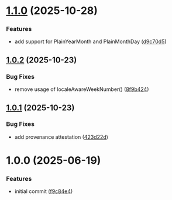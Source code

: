 # [1.1.0](https://github.com/DASPRiD/mui-temporal-pickers/compare/v1.0.2...v1.1.0) (2025-10-28)


### Features

* add support for PlainYearMonth and PlainMonthDay ([d9c70d5](https://github.com/DASPRiD/mui-temporal-pickers/commit/d9c70d5c15182cc7d90d9f74016d80c0017f8469))

## [1.0.2](https://github.com/DASPRiD/mui-temporal-pickers/compare/v1.0.1...v1.0.2) (2025-10-23)


### Bug Fixes

* remove usage of localeAwareWeekNumber() ([8f9b424](https://github.com/DASPRiD/mui-temporal-pickers/commit/8f9b424b3d09fb629e1db25fdbdb32eae3746f8d))

## [1.0.1](https://github.com/DASPRiD/mui-temporal-pickers/compare/v1.0.0...v1.0.1) (2025-10-23)


### Bug Fixes

* add provenance attestation ([423d22d](https://github.com/DASPRiD/mui-temporal-pickers/commit/423d22d6af3eacf7660bf4714f8331c7801e8e76))

# 1.0.0 (2025-06-19)


### Features

* initial commit ([f9c84e4](https://github.com/dasprid/mui-temporal-pickers/commit/f9c84e4b43552d5b5e017692843f75cb541edb35))
